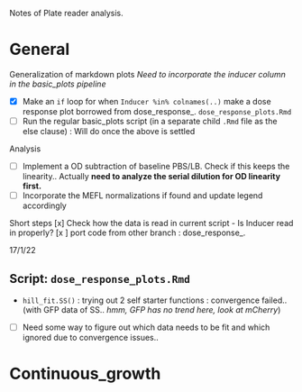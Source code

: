 Notes of Plate reader analysis.

# General

Generalization of markdown plots 
_Need to incorporate the inducer column in the basic_plots pipeline_
- [x] Make an `if` loop for when `Inducer %in% colnames(..)` make a dose response plot borrowed from dose_response_. `dose_response_plots.Rmd`
- [ ] Run the regular basic_plots script (in a separate child `.Rmd` file as the else clause) : Will do once the above is settled

Analysis
- [ ] Implement a OD subtraction of baseline PBS/LB. Check if this keeps the linearity.. Actually **need to analyze the serial dilution for OD linearity first.**
- [ ] Incorporate the MEFL normalizations if found and update legend accordingly

Short steps
[x] Check how the data is read in current script - Is Inducer read in properly?
[x ] port code from other branch : dose_response_.

17/1/22
## Script: `dose_response_plots.Rmd`
- `hill_fit.SS()` : trying out 2 self starter functions : convergence failed..(with GFP data of SS.. _hmm, GFP has no trend here, look at mCherry_)
- [ ] Need some way to figure out which data needs to be fit and which ignored due to convergence issues..

# Continuous_growth
